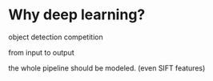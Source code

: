 # Why deep learning?

object detection competition

from input to output

the whole pipeline should be modeled. (even SIFT features)
